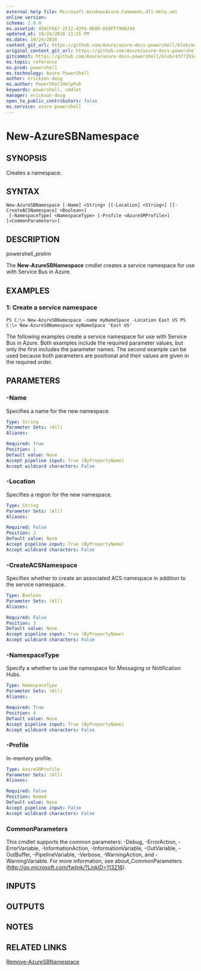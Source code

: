 ```yaml
---
external help file: Microsoft.WindowsAzure.Commands.dll-Help.xml
online version: 
schema: 2.0.0
ms.assetid: 456CF667-2F12-42F0-9E88-050FF7900244
updated_at: 10/24/2016 11:55 PM
ms.date: 10/24/2016
content_git_url: https://github.com/Azure/azure-docs-powershell/blob/master/azureps-cmdlets-docs/ServiceManagement/Azure.Compute/v1.6.1/New-AzureSBNamespace.md
original_content_git_url: https://github.com/Azure/azure-docs-powershell/blob/master/azureps-cmdlets-docs/ServiceManagement/Azure.Compute/v1.6.1/New-AzureSBNamespace.md
gitcommit: https://github.com/Azure/azure-docs-powershell/blob/4377291ee360e58e2c1c5d644155daf6a0279055/azureps-cmdlets-docs/ServiceManagement/Azure.Compute/v1.6.1/New-AzureSBNamespace.md
ms.topic: reference
ms.prod: powershell
ms.technology: Azure PowerShell
author: erickson-doug
ms.author: PowerShellHelpPub
keywords: powershell, cmdlet
manager: erickson-doug
open_to_public_contributors: false
ms.service: azure-powershell
---
```


# New-AzureSBNamespace

## SYNOPSIS
Creates a namespace.

## SYNTAX

```
New-AzureSBNamespace [-Name] <String> [[-Location] <String>] [[-CreateACSNamespace] <Boolean>]
 [-NamespaceType] <NamespaceType> [-Profile <AzureSMProfile>] [<CommonParameters>]
```

## DESCRIPTION
powershell_prelim

The **New-AzureSBNamespace** cmdlet creates a service namespace for use with Service Bus in Azure.

## EXAMPLES

### 1: Create a service namespace
```
PS C:\> New-AzureSBNamespace -name myNameSpace -Location East US PS C:\> New-AzureSBNamespace myNameSpace 'East US'
```

The following examples create a service namespace for use with Service Bus in Azure.
Both examples include the required parameter values, but only the first includes the parameter names.
The second example can be used because both parameters are positional and their values are given in the required order.

## PARAMETERS

### -Name
Specifies a name for the new namespace.

```yaml
Type: String
Parameter Sets: (All)
Aliases: 

Required: True
Position: 1
Default value: None
Accept pipeline input: True (ByPropertyName)
Accept wildcard characters: False
```

### -Location
Specifies a region for the new namespace.

```yaml
Type: String
Parameter Sets: (All)
Aliases: 

Required: False
Position: 2
Default value: None
Accept pipeline input: True (ByPropertyName)
Accept wildcard characters: False
```

### -CreateACSNamespace
Specifies whether to create an associated ACS namespace in addition to the service namespace.

```yaml
Type: Boolean
Parameter Sets: (All)
Aliases: 

Required: False
Position: 3
Default value: None
Accept pipeline input: True (ByPropertyName)
Accept wildcard characters: False
```

### -NamespaceType
Specify a whether to use the namespace for Messaging or Notification Hubs.

```yaml
Type: NamespaceType
Parameter Sets: (All)
Aliases: 

Required: True
Position: 4
Default value: None
Accept pipeline input: True (ByPropertyName)
Accept wildcard characters: False
```

### -Profile
In-memory profile.

```yaml
Type: AzureSMProfile
Parameter Sets: (All)
Aliases: 

Required: False
Position: Named
Default value: None
Accept pipeline input: False
Accept wildcard characters: False
```

### CommonParameters
This cmdlet supports the common parameters: -Debug, -ErrorAction, -ErrorVariable, -InformationAction, -InformationVariable, -OutVariable, -OutBuffer, -PipelineVariable, -Verbose, -WarningAction, and -WarningVariable. For more information, see about_CommonParameters (http://go.microsoft.com/fwlink/?LinkID=113216).

## INPUTS

## OUTPUTS

## NOTES

## RELATED LINKS

[Remove-AzureSBNamespace](xref:ServiceManagement/Azure.Compute/v1.6.1/Remove-AzureSBNamespace.md)


